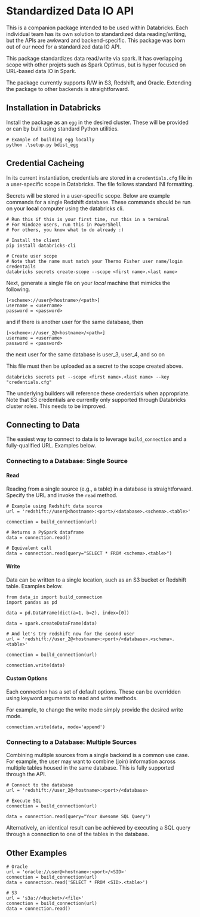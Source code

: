 # Standardized Data IO API

This is a companion package intended to be used within Databricks. Each individual team has its own solution to standardized data reading/writing, but the APIs are awkward and backend-specific. This package was born out of our need for a standardized data IO API.

This package standardizes data read/write via spark. It has overlapping scope with other projets such as Spark Optimus, but is hyper focused on URL-based data IO in Spark.


The package currently supports R/W in S3, Redshift, and Oracle. Extending the package to other backends is straightforward.

## Installation in Databricks

Install the package as an `egg` in the desired cluster. These will be provided or can by built using standard Python utilities.

```
# Example of building egg locally
python .\setup.py bdist_egg
```

## Credential Cacheing

In its current instantiation, credentials are stored in a `credentials.cfg` file in a user-specific scope in Databricks. The file follows standard INI formatting.


Secrets will be stored in a user-specific scope. Below are example commands for a single Redshift database. These commands should be run on your **local** computer using the databricks cli.

```
# Run this if this is your first time, run this in a terminal
# For Windoze users, run this in PowerShell
# For others, you know what to do already :)

# Install the client
pip install databricks-cli

# Create user scope
# Note that the name must match your Thermo Fisher user name/login credentails
databricks secrets create-scope --scope <first name>.<last name>
```

Next, generate a single file on your *local* machine that mimicks the following.

```
[<scheme>://user@<hostname>/<path>]
username = <username>
password = <password>
```
and if there is another user for the same database, then

```
[<scheme>://user_2@<hostname>/<path>]
username = <username>
password = <password>
```
the next user for the same database is user_3, user_4, and so on

This file must then be uploaded as a secret to the scope created above.

```
databricks secrets put --scope <first name>.<last name> --key "credentials.cfg"
```

The underlying builders will reference these credentials when appropriate. Note that S3 credentials are currently only supported through Databricks cluster roles. This needs to be improved.

## Connecting to Data

The easiest way to connect to data is to leverage `build_connection` and a fully-qualified URL. Examples below.

### Connecting to a Database: Single Source

#### Read
Reading from a single source (e.g., a table) in a database is straightforward. Specify the URL and invoke the `read` method.

```
# Example using Redshift data source
url = 'redshift://user@<hostname>:<port>/<database>.<schema>.<table>'

connection = build_connection(url)

# Returns a PySpark dataframe
data = connection.read()

# Equivalent call
data = connection.read(query="SELECT * FROM <schema>.<table>")
```

#### Write

Data can be written to a single location, such as an S3 bucket or Redshift table. Examples below.

```
from data_io import build_connection
import pandas as pd

data = pd.DataFrame(dict(a=1, b=2), index=[0])

data = spark.createDataFrame(data)

# And let's try redshift now for the second user
url = 'redshift://user_2@<hostname>:<port>/<database>.<schema>.<table>'

connection = build_connection(url)

connection.write(data)
```

#### Custom Options

Each connection has a set of default options. These can be overridden using keyword arguments to read and write methods.

For example, to change the write mode simply provide the desired write mode.

```
connection.write(data, mode='append')
```

### Connecting to a Database: Multiple Sources

Combining multiple sources from a single backend is a common use case. For example, the user may want to combine (join) information across multiple tables housed in the same database. This is fully supported through the API.

```
# Connect to the database
url = 'redshift://user_2@<hostname>:<port>/<database>

# Execute SQL
connection = build_connection(url)

data = connection.read(query="Your Awesome SQL Query")
```

Alternatively, an identical result can be achieved by executing a SQL query through a connection to one of the tables in the database.

## Other Examples

```
# Oracle
url = 'oracle://user@<hostname>:<port>/<SID>'
connection = build_connection(url)
data = connection.read('SELECT * FROM <SID>.<table>')
```

```
# S3
url = 's3a://<bucket>/<file>'
connection = build_connection(url)
data = connection.read()
```
